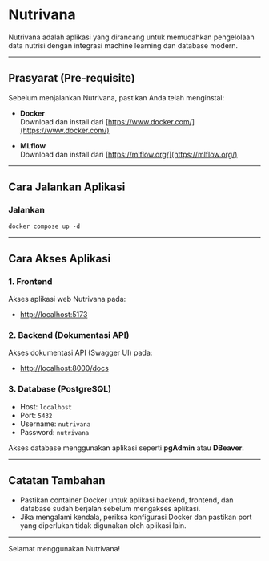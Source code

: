 # Nutrivana

Nutrivana adalah aplikasi yang dirancang untuk memudahkan pengelolaan data nutrisi dengan integrasi machine learning dan database modern.

---

## Prasyarat (Pre-requisite)

Sebelum menjalankan Nutrivana, pastikan Anda telah menginstal:

- **Docker**  
  Download dan install dari [https://www.docker.com/](https://www.docker.com/)

- **MLflow**  
  Download dan install dari [https://mlflow.org/](https://mlflow.org/)

---

## Cara Jalankan Aplikasi

### Jalankan 
```
docker compose up -d
```

---
## Cara Akses Aplikasi

### 1. Frontend
Akses aplikasi web Nutrivana pada:
- [http://localhost:5173](http://localhost:5173)

### 2. Backend (Dokumentasi API)
Akses dokumentasi API (Swagger UI) pada:
- [http://localhost:8000/docs](http://localhost:8000/docs)

### 3. Database (PostgreSQL)
- Host: `localhost`
- Port: `5432`
- Username: `nutrivana`
- Password: `nutrivana`

Akses database menggunakan aplikasi seperti **pgAdmin** atau **DBeaver**.

---

## Catatan Tambahan

- Pastikan container Docker untuk aplikasi backend, frontend, dan database sudah berjalan sebelum mengakses aplikasi.
- Jika mengalami kendala, periksa konfigurasi Docker dan pastikan port yang diperlukan tidak digunakan oleh aplikasi lain.

---

Selamat menggunakan Nutrivana!